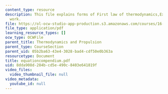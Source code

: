 ```yaml
---
content_type: resource
description: This file explains forms of First law of thermodynamics,Expressions of
  work.
file: https://ol-ocw-studio-app-production.s3.amazonaws.com/courses/16-01-unified-engineering-i-ii-iii-iv-fall-2005-spring-2006/8dda908d284bcd5e490c8403e641819f_equationcompendium.pdf
file_type: application/pdf
learning_resource_types: []
ocw_type: OCWFile
parent_title: Thermodynamics and Propulsion
parent_type: CourseSection
parent_uid: 05b2ba63-43e4-3028-bad4-cdf50e0b363a
resourcetype: Document
title: equationcompendium.pdf
uid: 8dda908d-284b-cd5e-490c-8403e641819f
video_files:
  video_thumbnail_file: null
video_metadata:
  youtube_id: null
---
```

